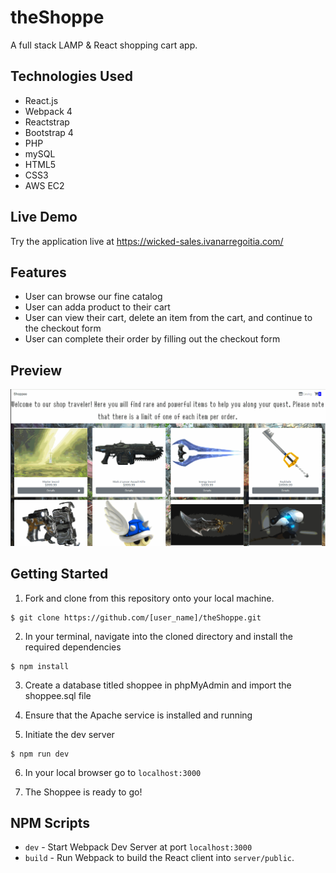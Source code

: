 # theShoppe

A full stack LAMP & React shopping cart app.

## Technologies Used
- React.js
- Webpack 4
- Reactstrap
- Bootstrap 4
- PHP
- mySQL
- HTML5
- CSS3
- AWS EC2

## Live Demo
Try the application live at https://wicked-sales.ivanarregoitia.com/

## Features
- User can browse our fine catalog
- User can adda product to their cart
- User can view their cart, delete an item from the cart, and continue to the checkout form
- User can complete their order by filling out the checkout form

## Preview
![Shoppee Demo](./server/public/images/shoppee.gif)

## Getting Started

1. Fork and clone from this repository onto your local machine.
 ```
 $ git clone https://github.com/[user_name]/theShoppe.git
  ```   
2. In your terminal, navigate into the cloned directory and install the required dependencies
```
$ npm install
```
3. Create a database titled shoppee in phpMyAdmin and import the shoppee.sql file

4. Ensure that the Apache service is installed and running

5. Initiate the dev server
```
$ npm run dev
```
6. In your local browser go to ```localhost:3000```

7. The Shoppee is ready to go!

## NPM Scripts

- `dev` - Start Webpack Dev Server at port `localhost:3000`
- `build` - Run Webpack to build the React client into `server/public`.



